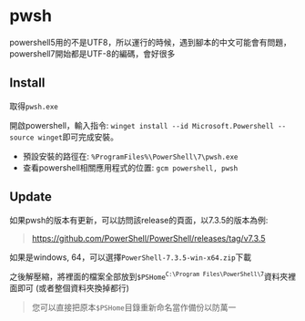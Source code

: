 # pwsh

powershell5用的不是UTF8，所以運行的時候，遇到腳本的中文可能會有問題，powershell7開始都是UTF-8的編碼，會好很多

## Install

取得`pwsh.exe`

開啟powershell，輸入指令: `winget install --id Microsoft.Powershell --source winget`即可完成安裝。

- 預設安裝的路徑在: `%ProgramFiles%\PowerShell\7\pwsh.exe`
- 查看powershell相關應用程式的位置: `gcm powershell, pwsh`

## Update

如果pwsh的版本有更新，可以訪問該release的頁面，以7.3.5的版本為例:
> https://github.com/PowerShell/PowerShell/releases/tag/v7.3.5

如果是windows, 64，可以選擇`PowerShell-7.3.5-win-x64.zip`下載

之後解壓縮，將裡面的檔案全部放到`$PSHome`<sup>`C:\Program Files\PowerShell\7`</sup>資料夾裡面即可 (或者整個資料夾換掉都行)
> 您可以直接把原本`$PSHome`目錄重新命名當作備份以防萬一
